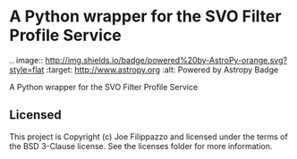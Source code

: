 # A Python wrapper for the SVO Filter Profile Service

.. image:: http://img.shields.io/badge/powered%20by-AstroPy-orange.svg?style=flat
    :target: http://www.astropy.org
    :alt: Powered by Astropy Badge

A Python wrapper for the SVO Filter Profile Service


## Licensed

This project is Copyright (c) Joe Filippazzo and licensed under the terms of the BSD 3-Clause license. See the licenses folder for more information.
